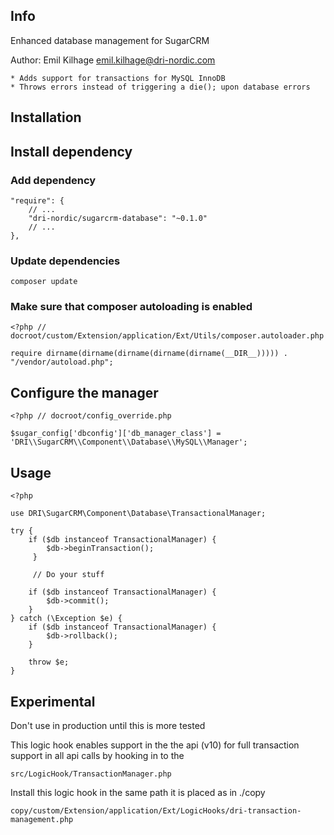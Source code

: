 Info
---------------------------------

Enhanced database management for SugarCRM

Author: Emil Kilhage <emil.kilhage@dri-nordic.com>

    * Adds support for transactions for MySQL InnoDB
    * Throws errors instead of triggering a die(); upon database errors

Installation
----------------------------------

## Install dependency

### Add dependency

    "require": {
        // ...
        "dri-nordic/sugarcrm-database": "~0.1.0"
        // ...
    },

### Update dependencies

    composer update
 
### Make sure that composer autoloading is enabled

    <?php // docroot/custom/Extension/application/Ext/Utils/composer.autoloader.php

    require dirname(dirname(dirname(dirname(dirname(__DIR__))))) . "/vendor/autoload.php";

## Configure the manager

    <?php // docroot/config_override.php

    $sugar_config['dbconfig']['db_manager_class'] = 'DRI\\SugarCRM\\Component\\Database\\MySQL\\Manager';

Usage
----------------------------------

    <?php
    
    use DRI\SugarCRM\Component\Database\TransactionalManager;

    try {
        if ($db instanceof TransactionalManager) {
            $db->beginTransaction();
         }
         
         // Do your stuff

        if ($db instanceof TransactionalManager) {
            $db->commit();
        }
    } catch (\Exception $e) {
        if ($db instanceof TransactionalManager) {
            $db->rollback();
        }

        throw $e;
    }

Experimental
----------------------------------

Don't use in production until this is more tested

This logic hook enables support in the the api (v10) for full
transaction support in all api calls by hooking in to the

    src/LogicHook/TransactionManager.php
    
Install this logic hook in the same path it is placed as in ./copy

    copy/custom/Extension/application/Ext/LogicHooks/dri-transaction-management.php

